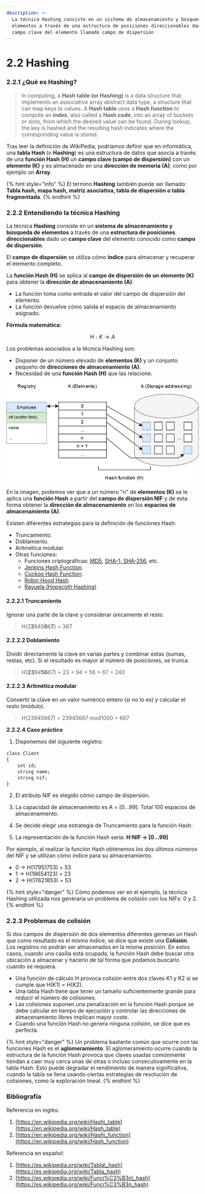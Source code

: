 ```yaml
---
description: >-
  La técnica Hashing consiste en un sistema de almacenamiento y búsqueda de
  elementos a través de una estructura de posiciones direccionables dado un
  campo clave del elemento llamado campo de dispersión
---
```


# 2.2 Hashing

### 2.2.1 ¿Qué es Hashing?

> In computing, a **Hash table \(or Hashing\)** is a data structure that implements an associative array abstract data type, a structure that can map keys to values. A **Hash table** uses a **Hash function** to compute an **index**, also called a **Hash code**, into an array of buckets or slots, from which the desired value can be found. During lookup, the key is hashed and the resulting hash indicates where the corresponding value is stored.

Tras leer la definición de WikiPedia, podríamos definir que en informática, una **tabla Hash** \(o **Hashing**\) es una estructura de datos que asocia a través de una **función Hash \(H\)** un **campo clave \(campo de dispersión\)** con un **elemento \(K\)** y es almacenado en una **dirección de memoria \(A\)**, como por ejemplo un **Array**.

{% hint style="info" %}
El termino **Hashing** también puede ser llamado: **Tabla hash, mapa hash, matriz asociativa, tabla de dispersión o tabla fragmentada**.
{% endhint %}

### 2.2.2 Entendiendo la técnica Hashing

La técnica **Hashing** consiste en un **sistema de almacenamiento y búsqueda de elementos** a través de una **estructura de posiciones direccionables** dado un **campo clave** del elemento conocido como **campo de dispersión**.

El **campo de dispersión** se utiliza cómo **índice** para almacenar y recuperar el elemento completo.

La **función Hash \(H\)** se aplica al **campo de dispersión de un elemento \(K\)** para obtener la **dirección de almacenamiento \(A\)**.

* La función toma como entrada el valor del campo de dispersión del elemento.
* La función devuelve cómo salida el espacio de almacenamiento asignado.

**Fórmula matemática:**

$$
H: K → A
$$

Los problemas asociados a la técnica Hashing son:

* Disponer de un número elevado de **elementos \(K\)** y un conjunto pequeño de **direcciones de almacenamiento \(A\)**.
* Necesidad de una **función Hash \(H\)** que las relacione.

![](../.gitbook/assets/hashing_diagram_1.png)

En la imagen, podemos ver que a un número "n" de **elementos \(K\)** se le aplica una **función Hash** a partir del **campo de dispersión NIF** y de esta forma obtener la **dirección de almacenamiento** en los **espacios de almacenamiento \(A\)**.

Existen diferentes estrategias para la definición de funciones Hash:

* Truncamiento.
* Doblamiento.
* Aritmética modular.
* Otras funciones:
  * Funciones criptográficas: [MD5](https://en.wikipedia.org/wiki/MD5), [SHA-1, SHA-256](https://en.wikipedia.org/wiki/Secure_Hash_Algorithms), etc.
  * [Jenkins Hash Function](https://en.wikipedia.org/wiki/Jenkins_hash_function).
  * [Cuckoo Hash Function](https://en.wikipedia.org/wiki/Cuckoo_hashing).
  * [Robin Hood Hash](https://en.wikipedia.org/wiki/Hash_table#Robin_Hood_hashing).
  * [Rayuela \(Hopscoth Hashing\)](https://en.wikipedia.org/wiki/Hopscotch_hashing)

#### 2.2.2.1 Truncamiento

Ignorar una parte de la clave y considerar únicamente el resto.

> H\(2**3**945**6**6**7**\) = 367

#### 2.2.2.2 Doblamiento

Dividir directamente la clave en varias partes y combinar estas \(sumas, restas, etc\). Si el resultado es mayor al número de posiciones, se trunca.

> H\(**23**_94_**56**_67_\) = 23 + 94 + 56 + 67 = 240

#### 2.2.2.3 Aritmética modular

Convertir la clave en un valor numérico entero \(si no lo es\) y calcular el resto \(módulo\).

> H\(23945667\) = 23945667 mod1000 = 667

**2.2.2.4 Caso práctico**

1. Disponemos del siguiente registro:

```text
class Client
{
    int id;
    string name;
    string nif;
}
```

2. El atributo NIF es elegido cómo campo de dispersión.

3. La capacidad de almacenamiento es A = \[0...99\]. Total 100 espacios de almacenamiento.

4. Se decide elegir una estrategia de Truncamiento para la función Hash.

5. La representación de la función Hash sería: **H:NIF → \[0...99\]**

Por ejemplo, al realizar la función Hash obtenemos los dos últimos números del NIF y se utilizan cómo indice para su almacenamiento.

* 0 → H\(17951753\) = 53
* 1 → H\(18654123\) = 23
* 2 → H\(17621853\) = 53

{% hint style="danger" %}
Cómo podemos ver en el ejemplo, la técnica Hashing utilizada nos generaría un problema de colisión con los NIFs: 0 y 2.
{% endhint %}

### 2.2.3 Problemas de colisión

Si dos campos de dispersión de dos elementos diferentes generan un Hash que como resultado es el mismo indice, se dice que existe una **Colisión**. Los registros no podrán ser almacenados en la misma posición. En estos casos, cuando una casilla está ocupada, la función Hash debe buscar otra ubicación a almacenar y hacerlo de tal forma que podamos buscarlo cuando se requiera.

* Una función de cálculo H provoca colisión entre dos claves K1 y K2 si se cumple que H\(K1\) = H\(K2\).
* Una tabla Hash tiene que tener un tamaño suficientemente grande para reducir el número de colisiones.
* Las colisiones suponen una penalización en la función Hash porque se debe calcular en tiempo de ejecución y controlar las direcciones de almacenamiento libres implican mayor coste.
* Cuando una función Hash no genera ninguna colisión, se dice que es perfecta.

{% hint style="danger" %}
Un problema bastante común que ocurre con las funciones Hash es el **aglomeramiento**. El aglomeramiento ocurre cuando la estructura de la función Hash provoca que claves usadas comúnmente tiendan a caer muy cerca unas de otras o incluso consecutivamente en la tabla Hash. Esto puede degradar el rendimiento de manera significativa, cuando la tabla se llena usando ciertas estrategias de resolución de colisiones, como la exploración lineal.
{% endhint %}

### Bibliografía

Referencia en inglés:

1. [https://en.wikipedia.org/wiki/Hash\_table](https://en.wikipedia.org/wiki/Hash_table)
2. [https://en.wikipedia.org/wiki/Hash\_function](https://en.wikipedia.org/wiki/Hash_function)

Referencia en español:

1. [https://es.wikipedia.org/wiki/Tabla\_hash](https://es.wikipedia.org/wiki/Tabla_hash)
2. [https://es.wikipedia.org/wiki/Funci%C3%B3n\_hash](https://es.wikipedia.org/wiki/Funci%C3%B3n_hash)

